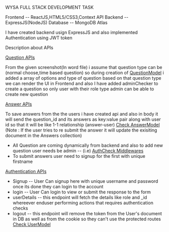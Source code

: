 WYSA FULL STACK DEVELOPMENT TASK

Frontend -- ReactJS,HTML5/CSS3,Context API
Backend -- ExpressJS(NodeJS)
Database -- MongoDB Atlas

I have created backend usign ExpressJS and also implemented Authentication using JWT token 

Description about APIs

 [Question APIs](https://github.com/sanjheev100/wysa-FS/blob/main/server/routes/questionRoute.js)
 
 From the given screenshot(In word file) i assume that question type can be  (normal choose,time based question) so  during creation of [QuestionModel](https://github.com/sanjheev100/wysa-FS/blob/main/server/models/questionsModel.js) i added a array of options and type of question based on that question type we can render the UI in Frontend and also I have added adminChecker to create a question so only user with their role type admin can be able to create new question 
 
 
 [Answer APIs](https://github.com/sanjheev100/wysa-FS/blob/main/server/routes/answerRoute.js)
 
 To save answers from the the users i have created api and also in body it will send the question_id and its answers as key:value pair along with user id so that it will be like 1-1 relationship (answer-user) [Check AnswerModel](https://github.com/sanjheev100/wysa-FS/blob/main/server/models/answersModel.js) (Note : If the user tries to re submit the answer it will update the exisiting document in the Answers collection)

* All Question are coming dynamically from backend and also to add new question user needs be admin -- (i.e)  [AuthCheck Middlewares](https://github.com/sanjheev100/wysa-FS/blob/main/server/middlewares/authCheck.js)
* To submit answers user need to signup for the first with unique firstname

[Authentication APIs](https://github.com/sanjheev100/wysa-FS/blob/main/server/routes/authRoutes.js)
 * Signup -- User Can signup here with unique username and password once its done they can login to the account
 * login -- User Can login to view or submit the response to the form
 * userDetails -- this endpoint will fetch the details like role and _id whereever enduser performing actions that requires authentication checks
 * logout -- this endpoint will remove the token from the User's document in DB as well as from the cookie so they can't use the protected routes 
 [Check UserModel](https://github.com/sanjheev100/wysa-FS/blob/main/server/models/userModel.js)


